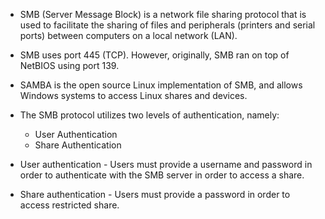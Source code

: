 
- SMB (Server Message Block) is a network file sharing protocol that is used to facilitate the sharing of files and peripherals (printers and serial ports) between computers on a local network (LAN).

- SMB uses port 445 (TCP). However, originally, SMB ran on top of NetBIOS using port 139.

- SAMBA is the open source Linux implementation of SMB, and allows Windows systems to access Linux shares and devices.

- The SMB protocol utilizes two levels of authentication, namely:
	+ User Authentication
	+ Share Authentication

- User authentication - Users must provide a username and password in order to authenticate with the SMB server in order to access a share.
- Share authentication - Users must provide a password in order to access restricted share.